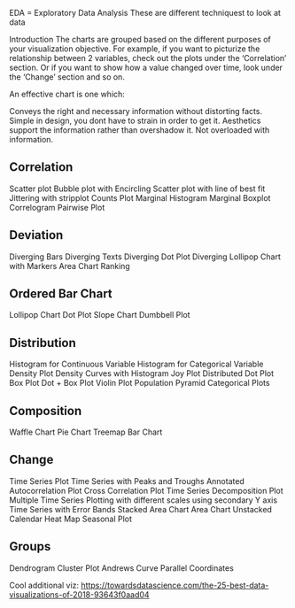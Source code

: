 EDA = Exploratory Data Analysis
These are different techniquest to look at data


Introduction
The charts are grouped based on the different purposes of your visualization objective. For example, if you want to picturize the relationship between 2 variables, check out the plots under the ‘Correlation’ section. Or if you want to show how a value changed over time, look under the ‘Change’ section and so on.

An effective chart is one which:

Conveys the right and necessary information without distorting facts.
Simple in design, you dont have to strain in order to get it.
Aesthetics support the information rather than overshadow it.
Not overloaded with information.

## Correlation

Scatter plot
Bubble plot with Encircling
Scatter plot with line of best fit
Jittering with stripplot
Counts Plot
Marginal Histogram
Marginal Boxplot
Correlogram
Pairwise Plot

## Deviation

Diverging Bars
Diverging Texts
Diverging Dot Plot
Diverging Lollipop Chart with Markers
Area Chart
Ranking

## Ordered Bar Chart

Lollipop Chart
Dot Plot
Slope Chart
Dumbbell Plot

## Distribution

Histogram for Continuous Variable
Histogram for Categorical Variable
Density Plot
Density Curves with Histogram
Joy Plot
Distributed Dot Plot
Box Plot
Dot + Box Plot
Violin Plot
Population Pyramid
Categorical Plots

## Composition

Waffle Chart
Pie Chart
Treemap
Bar Chart

## Change

Time Series Plot
Time Series with Peaks and Troughs Annotated
Autocorrelation Plot
Cross Correlation Plot
Time Series Decomposition Plot
Multiple Time Series
Plotting with different scales using secondary Y axis
Time Series with Error Bands
Stacked Area Chart
Area Chart Unstacked
Calendar Heat Map
Seasonal Plot

## Groups

Dendrogram
Cluster Plot
Andrews Curve
Parallel Coordinates

Cool additional viz:
https://towardsdatascience.com/the-25-best-data-visualizations-of-2018-93643f0aad04
